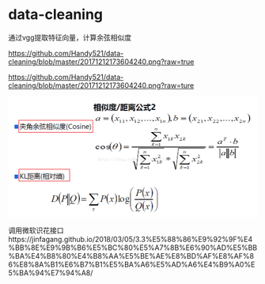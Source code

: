 # data-cleaning
通过vgg提取特征向量，计算余弦相似度

https://github.com/Handy521/data-cleaning/blob/master/20171212173604240.png?raw=true

https://github.com/Handy521/data-cleaning/blob/master/20171212173604240.png?raw=ture

![Image text](https://github.com/Handy521/data-cleaning/blob/master/20171212173604240.png?raw=true)

      

调用微软识花接口https://jinfagang.github.io/2018/03/05/3.3%E5%88%86%E9%92%9F%E4%BB%8E%E9%9B%B6%E5%BC%80%E5%A7%8B%E6%90%AD%E5%BB%BA%E4%B8%80%E4%B8%AA%E5%BE%AE%E8%BD%AF%E8%AF%86%E8%8A%B1%E6%B7%B1%E5%BA%A6%E5%AD%A6%E4%B9%A0%E5%BA%94%E7%94%A8/
